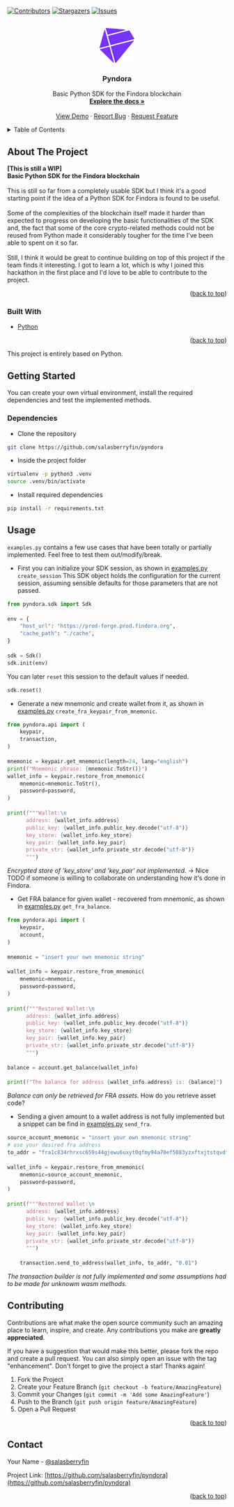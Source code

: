 [![Contributors][contributors-shield]][contributors-url]
[![Stargazers][stars-shield]][stars-url]
[![Issues][issues-shield]][issues-url]



<!-- PROJECT LOGO -->
<br />
<div align="center">
  <a href="https://github.com/salasberryfin/pyndora">
    <img src="images/findora.svg" alt="Logo" width="80" height="80">
  </a>

<h3 align="center">Pyndora</h3>

  <p align="center">
    Basic Python SDK for the Findora blockchain
    <br />
    <a href="https://github.com/salasberryfin/pyndora"><strong>Explore the docs »</strong></a>
    <br />
    <br />
    <a href="https://github.com/salasberryfin/pyndora">View Demo</a>
    ·
    <a href="https://github.com/salasberryfin/pyndora/issues">Report Bug</a>
    ·
    <a href="https://github.com/salasberryfin/pyndora/issues">Request Feature</a>
  </p>
</div>



<!-- TABLE OF CONTENTS -->
<details>
  <summary>Table of Contents</summary>
  <ol>
    <li>
      <a href="#about-the-project">About The Project</a>
      <ul>
        <li><a href="#built-with">Built With</a></li>
      </ul>
    </li>
    <li>
      <a href="#getting-started">Getting Started</a>
      <ul>
        <li><a href="#dependencies">Dependencies</a></li>
      </ul>
    </li>
    <li><a href="#usage">Usage</a></li>
    <li><a href="#contributing">Contributing</a></li>
    <li><a href="#contact">Contact</a></li>
  </ol>
</details>



<!-- ABOUT THE PROJECT -->
## About The Project

**[This is still a WIP]**
<br>
**Basic Python SDK for the Findora blockchain**
<br>
<br>
This is still so far from a completely usable SDK but I think it's a good starting 
point if the idea of a Python SDK for Findora is found to be useful.
<br>
<br>
Some of the complexities of the blockchain itself made it harder than expected to 
progress on developing the basic functionalities of the SDK and, the fact that 
some of the core crypto-related methods could not be reused from Python made it 
considerably tougher for the time I've been able to spent on it so far.
<br>
<br>
Still, I think it would be great to continue building on top of this project if the team 
finds it interesting. I got to learn a lot, which is why I joined this hackathon in 
the first place and I'd love to be able to contribute to the project.

<p align="right">(<a href="#top">back to top</a>)</p>



### Built With

* [Python](https://python.org/)

<p align="right">(<a href="#top">back to top</a>)</p>

This project is entirely based on Python.

<!-- GETTING STARTED -->
## Getting Started

You can create your own virtual environment, install the required dependencies 
and test the implemented methods.

### Dependencies

* Clone the repository

```bash
git clone https://github.com/salasberryfin/pyndora
```

* Inside the project folder

```bash
virtualenv -p python3 .venv
source .venv/bin/activate
```

* Install required dependencies

```bash
pip install -r requirements.txt
```

<!-- USAGE EXAMPLES -->
## Usage

`examples.py` contains a few use cases that have been totally or partially 
implemented. Feel free to test them out/modify/break.
<br>
- First you can initialize your SDK session, as shown in [examples.py](examples.py) `create_session`
This SDK object holds the configuration for the current session, assuming 
sensible defaults for those parameters that are not passed.
```python
from pyndora.sdk import Sdk

env = {
    "host_url": "https://prod-forge.prod.findora.org",
    "cache_path": "./cache",
}

sdk = Sdk()
sdk.init(env)
```
You can later `reset` this session to the default values if needed.
```python
sdk.reset()
```
- Generate a new mnemonic and create wallet from it, as shown in [examples.py](examples.py) `create_fra_keypair_from_mnemonic`.
```python
from pyndora.api import (
    keypair,
    transaction,
)

mnemonic = keypair.get_mnemonic(length=24, lang="english")
print(f"Mnemonic phrase: {mnemonic.ToStr()}")
wallet_info = keypair.restore_from_mnemonic(
    mnemonic=mnemonic.ToStr(),
    password=password,
)

print(f"""Wallet:\n
      address: {wallet_info.address}
      public_key: {wallet_info.public_key.decode("utf-8")}
      key_store: {wallet_info.key_store}
      key_pair: {wallet_info.key_pair}
      private_str: {wallet_info.private_str.decode("utf-8")}
      """)
```
*Encrypted store of 'key_store' and 'key_pair' not implemented.* -> Nice TODO 
if someone is willing to collaborate on understanding how it's done in Findora.
<br>
- Get FRA balance for given wallet - recovered from mnemonic, as shown in 
[examples.py](examples.py) `get_fra_balance`.
```python
from pyndora.api import (
    keypair,
    account,
)

mnemonic = "insert your own mnemonic string"

wallet_info = keypair.restore_from_mnemonic(
    mnemonic=mnemonic,
    password=password,
)

print(f"""Restored Wallet:\n
      address: {wallet_info.address}
      public_key: {wallet_info.public_key.decode("utf-8")}
      key_store: {wallet_info.key_store}
      key_pair: {wallet_info.key_pair}
      private_str: {wallet_info.private_str.decode("utf-8")}
      """)

balance = account.get_balance(wallet_info)

print(f"The balance for address {wallet_info.address} is: {balance}")
```
*Balance can only be retrieved for FRA assets.* How do you retrieve asset code?
- Sending a given amount to a wallet address is not fully implemented but a snippet 
can be find in [examples.py](examples.py) `send_fra`.
```python
source_account_mnemonic = "insert your own mnemonic string"
# use your desired fra address
to_addr = "fra1c834rhrxsc659s44gjewu6uxyt0qfmy94a70ef5083yzxftxjtstqvdf3"

wallet_info = keypair.restore_from_mnemonic(
    mnemonic=source_account_mnemonic,
    password=password,
)

print(f"""Restored Wallet:\n
      address: {wallet_info.address}
      public_key: {wallet_info.public_key.decode("utf-8")}
      key_store: {wallet_info.key_store}
      key_pair: {wallet_info.key_pair}
      private_str: {wallet_info.private_str.decode("utf-8")}
      """)

    transaction.send_to_address(wallet_info, to_addr, "0.01")
```
*The transaction builder is not fully implemented and some assumptions had to 
be made for unknowm wasm methods.*


<!-- CONTRIBUTING -->
## Contributing

Contributions are what make the open source community such an amazing place to learn, inspire, and create. Any contributions you make are **greatly appreciated**.

If you have a suggestion that would make this better, please fork the repo and create a pull request. You can also simply open an issue with the tag "enhancement".
Don't forget to give the project a star! Thanks again!

1. Fork the Project
2. Create your Feature Branch (`git checkout -b feature/AmazingFeature`)
3. Commit your Changes (`git commit -m 'Add some AmazingFeature'`)
4. Push to the Branch (`git push origin feature/AmazingFeature`)
5. Open a Pull Request

<p align="right">(<a href="#top">back to top</a>)</p>

<!-- CONTACT -->
## Contact

Your Name - [@salasberryfin](https://twitter.com/salasberryfin)

Project Link: [https://github.com/salasberryfin/pyndora](https://github.com/salasberryfin/pyndora)

<p align="right">(<a href="#top">back to top</a>)</p>



<!-- MARKDOWN LINKS & IMAGES -->
<!-- https://www.markdownguide.org/basic-syntax/#reference-style-links -->
[contributors-shield]: https://img.shields.io/github/contributors/salasberryfin/pyndora.svg?style=for-the-badge
[contributors-url]: https://github.com/salasberryfin/pyndora/graphs/contributors
[forks-shield]: https://img.shields.io/github/forks/salasberryfin/pyndora.svg?style=for-the-badge
[forks-url]: https://github.com/salasberryfin/pyndora/network/members
[stars-shield]: https://img.shields.io/github/stars/salasberryfin/pyndora.svg?style=for-the-badge
[stars-url]: https://github.com/salasberryfin/pyndora/stargazers
[issues-shield]: https://img.shields.io/github/issues/salasberryfin/pyndora.svg?style=for-the-badge
[issues-url]: https://github.com/salasberryfin/pyndora/issues

